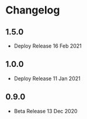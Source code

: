 # Changelog

## 1.5.0

- Deploy Release 16 Feb 2021

## 1.0.0

- Deploy Release 11 Jan 2021

## 0.9.0

- Beta Release 13 Dec 2020

